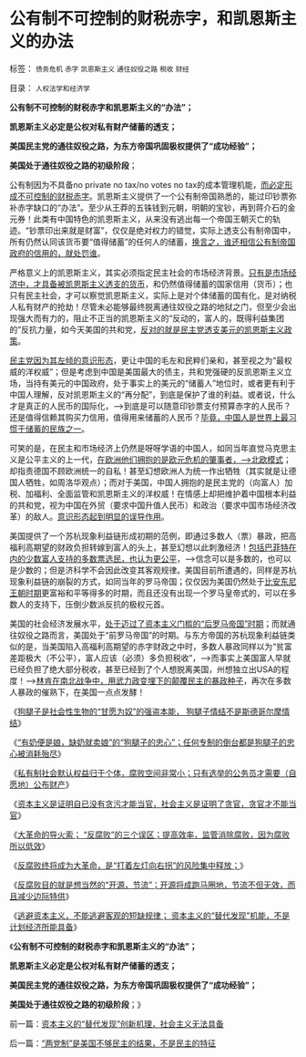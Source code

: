 # 公有制不可控制的财税赤字，和凯恩斯主义的办法

标签： `债务危机` `赤字` `凯恩斯主义` `通往奴役之路` `税收` `财经` 

目录： `人权法学和经济学`

**公有制不可控制的财税赤字和凯恩斯主义的“办法”；**

**凯恩斯主义必定是公权对私有财产储蓄的透支；**

**美国民主党的通往奴役之路，为东方帝国巩固极权提供了“成功经验”；**

**美国处于通往奴役之路的初级阶段**；

公有制因为不具备no private no tax/no votes no tax的成本管理机能，[而必定形成不可控制的财税赤字](../../../2013/1/17/黄仁宇的明代史，实事求是的睁眼瞎.md)。凯恩斯主义提供了一个公有制帝国熟悉的，能过印钞票弥补赤字缺口的“办法”。至少从王莽的五铢钱到元朝，明朝的宝钞，再到蒋介石的金元券！此类有中国特色的凯恩斯主义，从来没有逃出每一个帝国王朝灭亡的轨迹。“钞票印出来就是财富”，仅仅是绝对权力的错觉，实际上透支公有制帝国中，所有仍然认同该货币要“值得储蓄”的任何人的储蓄，[换言之，谁还相信公有制帝国政府的信用的，就处罚谁](../../../2013/2/2/凯恩斯主义推动的“反腐败”“拉动增长”.md)。

严格意义上的凯恩斯主义，其实必须指定民主社会的市场经济背景。[只有是市场经济中，才具备被凯恩斯主义透支的货币](../../../2012/6/22/所谓“人民币国际化”的买办利益集团.md)，和仍然值得储蓄的国家信用（货币）；也只有民主社会，才可以察觉凯恩斯主义，实际上是对个体储蓄的国有化，是对纳税人私有财产的抢劫！尽管未必能够最终脱离通往奴役之路的地狱之门，但至少会出现强大而有力的，阻止不正当的凯恩斯主义的“反动的，富人的，既得利益集团的”反抗力量，如今天美国的共和党，[反对的就是民主党透支美元的凯恩斯主义政策](../../../2011/10/14/所谓美国贫富差距，没有可信的依据；.md)。

[民主党因为其左倾的意识形态](../../../2011/10/10/奥巴马的阶级斗争和美国敢说“不”的刁民.md)，更让中国的毛左和民粹们亲和，甚至视之为“最权威的洋权威”；但是考虑到中国是美国最大的债主，共和党强硬的反凯恩斯主义立场，当持有美元的中国政府，处于事实上的美元的“储蓄人”地位时，或者更有利于中国人理解，反对凯恩斯主义的“再分配”，到底是保护了谁的利益。或者说，什么才是真正的人民币的国际化，——>到底是可以随意印钞票支付预算赤字的人民币？还是值得信赖其购买力信用，值得用来储蓄的人民币？[毕竟，中国人是世界上最习惯于储蓄的民族之一](../../../2011/8/24/（负利率＋禁止高利贷）＝取缔（货币&nbsp;&amp;&nbsp;储蓄）.md)。

可笑的是，在民主和市场经济上仍然是呀呀学语的中国人，如同当年直觉马克思主义是公平主义的上一代，[在欧洲他们拥抱的是欧元危机的肇事者，——>北欧模式](../../../2011/6/28/向北欧模式学习的南欧最糟糕.md)；却指责德国不顾欧洲统一的自私！甚至幻想欧洲人为统一作出牺牲（其实就是让德国人牺牲，如周洛华观点）；而对于美国，中国人拥抱的是民主党的（向富人）加税、加福利、全面监管和凯恩斯主义的洋权威！在情感上却把维护着中国根本利益的共和党，视为中国在外贸（要求中国升值人民币）和政治（要求中国市场经济改革）的敌人。[意识形态起到明显的误导作用](../../../2009/6/26/自由是社会财富生产的源泉，左派注定是乌托邦.md)。

美国提供了一个苏杭现象利益链形成初期的范例，即通过多数人（票）暴政，把高福利高期望的财政负担转嫁到富人的头上，甚至幻想以此刺激经济！[包括巴菲特在内的少数富人支持的多数票选民，也认为更公平](../../../2011/10/18/No&nbsp;Private&nbsp;No&nbsp;tax！美国茶党和中国乌有之乡.md)，——>信念可以是多数的，也可以是少数的；但是济科学不会因此改变其客观规律。美国目前所遭遇的，同样是苏杭现象利益链的崩裂的方式，如同当年的罗马帝国；仅仅因为美国仍然处于[比安东尼王朝时期](../../../2010/6/3/罗马安东尼王朝经济规模是宋朝的3－6倍.md)更富裕和平等得多的时期，而且还没有出现一个罗马皇帝式的，可以在多数人的支持下，压倒少数派反抗的极权元首。

美国的社会经济发展水平，[处于迈过了资本主义门槛的“后罗马帝国”时期](../../../2011/8/14/罗马奴隶制的衰亡与美国蓄奴制.md)；而就通往奴役之路而言，美国处于“前罗马帝国”的时期。与东方帝国的苏杭现象利益链类似的是，当美国陷入高福利高期望的赤字财政之中时，多数人暴政同样以为“贫富差距极大（不公平），富人应该（必须）多负担税收”，——>而事实上美国富人早就已经负担了绝大部分税收，甚至已经到了个人想脱离美国，州想独立出USA的程度！——>[林肯在南北战争中，用武力政变埋下的颠覆民主的暴政种子](../../../2011/7/15/让法律死亡的正义；南北战争爆发的时间序列；.md)，再次在多数人暴政的催熟下，在美国一点点发酵！

《[狗腿子是社会性生物的“甘愿为奴”的强盗本能， 狗腿子情结不是斯德哥尔摩情结](../../../2013/2/16/逐利“政府分红”的狗腿子，不是斯德哥尔摩情结.md)》

《[“有奶便是娘，缺奶就卖娘”的“狗腿子的忠心”；任何专制的倒台都是狗腿子的忠心被消耗殆尽](../../../2013/2/16/狗腿子“有奶便是娘，缺奶便卖娘”的“忠心耿耿”.md)》

《[私有制社会默认权益归于个体，腐败空间非常小；只有选举的公务员才需要（自愿地）公布财产](../../../2013/2/17/财产公示不重要,反腐败“共识”是死路一条.md)》

《[资本主义是证明自已没有贪污才能当官，社会主义是证明了贪官，贪官才不能当官](../../../2013/2/17/财产公示无意义，不会增加执政合法性.md)》

《[大革命的导火索； “反腐败”的三个误区；提高效率，监管消除腐败，因为腐败所以低效](../../../2013/2/17/“反腐败”是所有革命的导火索.md)》

《[反腐败终将成为大革命，是“打着左灯向右拐”的风险集中释放；](../../../2013/2/17/不走资本主义道路，任何国家都是死路一条.md)》

《[反腐败目的就是想当然的“开源，节流”；开源将成跑马圈地，节流不但无效，而且减少边际特供](../../../2013/3/9/反腐败是想当然的“开源，节流”，终将退化为黄宗羲定律.md)》

《[逃避资本主义，不能逃避客观的短缺规律；
资本主义的“替代发现”机能，不是计划经济所能具备](../../../2013/3/9/资本主义的“替代发现”创新机理，社会主义无法具备.md)》

《**公有制不可控制的财税赤字和凯恩斯主义的“办法”；**

**凯恩斯主义必定是公权对私有财产储蓄的透支；**

**美国民主党的通往奴役之路，为东方帝国巩固极权提供了“成功经验”；**

**美国处于通往奴役之路的初级阶段**；》



前一篇：[资本主义的“替代发现”创新机理，社会主义无法具备](../../../2013/3/9/资本主义的“替代发现”创新机理，社会主义无法具备.md)

后一篇：[“两党制”是美国不够民主的结果，不是民主的特征](../../../2013/3/9/“两党制”是美国不够民主的结果，不是民主的特征.md)